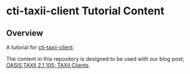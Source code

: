 # cti-taxii-client Tutorial Content

## Overview

A tutorial for [cti-taxii-client](https://github.com/oasis-open/cti-taxii-client/).

The content in this repository is designed to be used with our blog post; [OASIS TAXII 2.1 105: TAXII Clients](https://www.signalscorps.com/blog/2022/oasis-taxii-2_1-105-taxii-clients/).